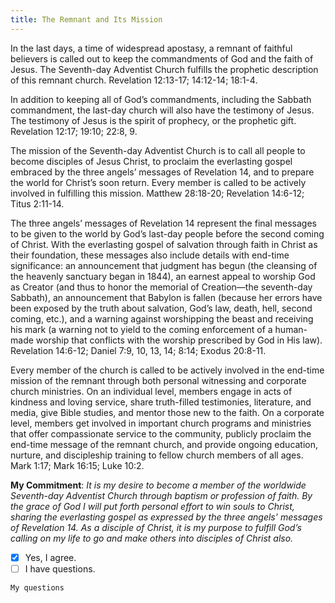 ```yaml
---
title: The Remnant and Its Mission
---
```


In the last days, a time of widespread apostasy, a remnant of faithful believers is called out to keep the commandments of God and the faith of Jesus. The Seventh-day Adventist Church fulfills the prophetic description of this remnant church. Revelation 12:13-17; 14:12-14; 18:1-4.

In addition to keeping all of God’s commandments, including the Sabbath commandment, the last-day church will also have the testimony of Jesus. The testimony of Jesus is the spirit of prophecy, or the prophetic gift. Revelation 12:17; 19:10; 22:8, 9.

The mission of the Seventh-day Adventist Church is to call all people to become disciples of Jesus Christ, to proclaim the everlasting gospel embraced by the three angels’ messages of Revelation 14, and to prepare the world for Christ’s soon return. Every member is called to be actively involved in fulfilling this mission. Matthew 28:18-20; Revelation 14:6-12; Titus 2:11-14.

The three angels’ messages of Revelation 14 represent the final messages to be given to the world by God’s last-day people before the second coming of Christ. With the everlasting gospel of salvation through faith in Christ as their foundation, these messages also include details with end-time significance: an announcement that judgment has begun (the cleansing of the heavenly sanctuary began in 1844), an earnest appeal to worship God as Creator (and thus to honor the memorial of Creation—the seventh-day Sabbath), an announcement that Babylon is fallen (because her errors have been exposed by the truth about salvation, God’s law, death, hell, second coming, etc.), and a warning against worshipping the beast and receiving his mark (a warning not to yield to the coming enforcement of a human-made worship that conflicts with the worship prescribed by God in His law). Revelation 14:6-12; Daniel 7:9, 10, 13, 14; 8:14; Exodus 20:8-11.

Every member of the church is called to be actively involved in the end-time mission of the remnant through both personal witnessing and corporate church ministries. On an individual level, members engage in acts of kindness and loving service, share truth-filled testimonies, literature, and media, give Bible studies, and mentor those new to the faith. On a corporate level, members get involved in important church programs and ministries that offer compassionate service to the community, publicly proclaim the end-time message of the remnant church, and provide ongoing education, nurture, and discipleship training to fellow church members of all ages. Mark 1:17; Mark 16:15; Luke 10:2.

**My Commitment**: _It is my desire to become a member of the worldwide Seventh-day Adventist Church through baptism or profession of faith. By the grace of God I will put forth personal effort to win souls to Christ, sharing the everlasting gospel as expressed by the three angels’ messages of Revelation 14. As a disciple of Christ, it is my purpose to fulfill God’s calling on my life to go and make others into disciples of Christ also._

- [x] Yes, I agree.
- [ ] I have questions.

`My questions`